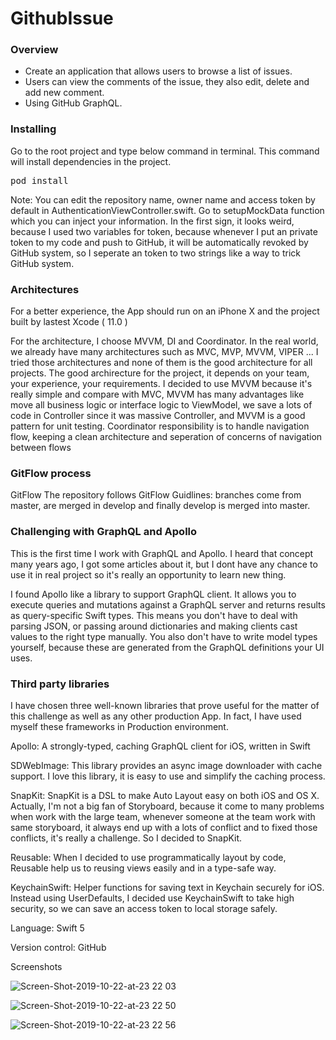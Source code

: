 
# GithubIssue

### Overview
- Create an application that allows users to browse a list of issues.
- Users can view the comments of the issue, they also edit, delete and add new comment.
- Using GitHub GraphQL.

### Installing
Go to the root project and type below command in terminal. This command will install dependencies in the project.

<pre>pod install</pre>

Note: You can edit the repository name, owner name and access token by default in AuthenticationViewController.swift. 
Go to setupMockData function which you can inject your information. In the first sign, it looks weird, because I used two variables for token, because whenever I put an private token to my code and push to GitHub, it will be automatically revoked by GitHub system, so I seperate an token to two strings like a way to trick GitHub system. 

### Architectures

For a better experience, the App should run on an iPhone X and the project built by lastest Xcode ( 11.0 )

For the architecture, I choose MVVM, DI and Coordinator. In the real world, we already have many architectures such as MVC, MVP, MVVM, VIPER ... I tried those architectures and none of them is the good architecture for all projects. The good archirecture for the project, it depends on your team, your experience, your requirements. I decided to use MVVM because it's really simple and compare with MVC, MVVM has many advantages like move all business logic or interface logic to ViewModel, we save a lots of code in Controller since it was massive Controller, and MVVM is a good pattern for unit testing. 
Coordinator responsibility is to handle navigation flow, keeping a clean architecture and seperation of concerns of navigation between flows


### GitFlow process

GitFlow The repository follows GitFlow Guidlines: branches come from master, are merged in develop and finally develop is merged into master.

### Challenging with GraphQL and Apollo

This is the first time I work with GraphQL and Apollo. I heard that concept many years ago, I got some articles about it, but I dont have any chance to use it in real project so it's really an opportunity to learn new thing.

I found Apollo like a library to support GraphQL client. It allows you to execute queries and mutations against a GraphQL server and returns results as query-specific Swift types. This means you don't have to deal with parsing JSON, or passing around dictionaries and making clients cast values to the right type manually. You also don't have to write model types yourself, because these are generated from the GraphQL definitions your UI uses.




### Third party libraries

I have chosen three well-known libraries that prove useful for the matter of this challenge as well as any other production App. In fact, I have used myself these frameworks in Production environment.

Apollo: A strongly-typed, caching GraphQL client for iOS, written in Swift

SDWebImage: This library provides an async image downloader with cache support. I love this library, it is easy to use and simplify the caching process.

SnapKit: SnapKit is a DSL to make Auto Layout easy on both iOS and OS X. Actually, I'm not a big fan of Storyboard, because it come to many problems when work with the large team, whenever someone at the team work with same storyboard, it always end up with a lots of conflict and to fixed those conflicts, it's really a challenge. So I decided to SnapKit.

Reusable: When I decided to use programmatically layout by code, Reusable help us to reusing views easily and in a type-safe way.

KeychainSwift: Helper functions for saving text in Keychain securely for iOS. Instead using UserDefaults, I decided use KeychainSwift to take high security, so we can save an access token to local storage safely.

Language: Swift 5

Version control: GitHub

Screenshots

![Screen-Shot-2019-10-22-at-23 22 03](https://user-images.githubusercontent.com/7354180/67307731-28485400-f523-11e9-876e-ca6415a1432b.png)

![Screen-Shot-2019-10-22-at-23 22 50](https://user-images.githubusercontent.com/7354180/67307806-47df7c80-f523-11e9-97fb-695d636ad3d1.png)

![Screen-Shot-2019-10-22-at-23 22 56](https://user-images.githubusercontent.com/7354180/67307827-5037b780-f523-11e9-86ff-3afca2159d52.png)
